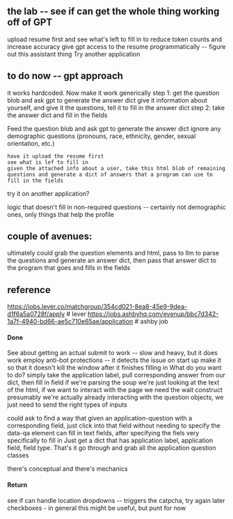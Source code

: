 

## the lab -- see if can get the whole thing working off of GPT

upload resume first and see what's left to fill in to reduce token counts and increase accuracy
give gpt access to the resume programmatically -- figure out this assistant thing
Try another application 


## to do now -- gpt approach

it works hardcoded. Now make it work generically
	step 1: get the question blob and ask gpt to generate the answer dict
		give it information about yourself, and give it the questions, tell it to fill in the answer dict
	step 2: take the answer dict and fill in the fields

Feed the question blob and ask gpt to generate the answer dict
    ignore any demographic questions (pronouns, race, ethnicity, gender, sexual orientation, etc.)

    have it upload the resume first
    see what is lef to fill in
    given the attached info about a user, take this html blob of remaining questions and generate a dict of answers that a program can use to fill in the fields 
    
        



try it on another application?

logic that doesn't fill in non-required questions -- certainly not demographic ones, only things that help the profile





## couple of avenues:

ultimately could grab the question elements and html, pass to llm to parse the questions and generate an answer dict, then pass that answer dict to the program that goes and fills in the fields

## reference


https://jobs.lever.co/matchgroup/354cd021-8ea8-45e9-9dea-d1f6a5a0728f/apply # lever
https://jobs.ashbyhq.com/evenup/bbc7d342-1a7f-4940-bd66-ae5c710e65ae/application # ashby job

#### Done
See about getting an actual submit to work -- slow and heavy, but it does work
    employ anti-bot protections -- it detects the issue on start up
make it so that it doesn't kill the window after it finishes filling in
What do you want to do? simply take the application label, pull corresponding answer from our dict, then fill in field
if we're parsing the soup we're just looking at the text of the html, if we want to interact with the page we need the wait construct presumably
we're actually already interacting with the question objects, we just need to send the right types of inputs 

could ask to find a way that given an application-question with a corresponding field, just click into that field without needing to specify the data-qa element
can fill in text fields, after specifying the fiels very specifically to fill in
Just get a dict that has application label, application field, field type. That's it
go through and grab all the application question classes

there's conceptual and there's mechanics

#### Return

see if can handle location dropdowns -- triggers the catpcha, try again later
checkboxes - in general this might be useful, but punt for now
